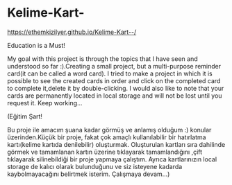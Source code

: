 # Kelime-Kart-

https://ethemkizilyer.github.io/Kelime-Kart--/


Education is a Must!

My goal with this project is through the topics that I have seen and understood so far :).Creating a small project, but a multi-purpose reminder card(it can be called a word card). I tried to make a project in which it is possible to see the created cards in order and click on the completed card to complete it,delete it by double-clicking. I would also like to note that your cards are permanently located in local storage and will not be lost until you request it. Keep working...

(Eğitim Şart!

Bu proje ile amacım şuana kadar görmüş ve anlamış olduğum :) konular üzerinden.Küçük bir proje, fakat çok amaçlı kullanılabilir bir hatırlatma kartı(kelime kartıda denilebilir) oluşturmak. Oluşturulan kartları sıra dahilinde görmek ve tamamlanan kartın üzerine tıklayarak tamamlandığını ,çift tıklayarak silinebildiği bir proje yapmaya çalıştım. Ayrıca kartlarınızın local storage de kalıcı olarak bulunduğunu ve siz isteyene kadarda  kaybolmayacağını belirtmek isterim. Çalışmaya devam...)
